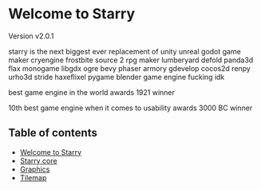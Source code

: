# Welcome to Starry

Version v2.0.1

starry is the next biggest ever replacement of unity unreal godot game maker cryengine frostbite source 2 rpg maker lumberyard defold panda3d flax monogame libgdx ogre bevy phaser armory gdevelop cocos2d renpy urho3d stride haxeflixel pygame blender game engine fucking idk

best game engine in the world awards 1921 winner

10th best game engine when it comes to usability awards 3000 BC winner

## Table of contents

- [Welcome to Starry](starry.md)
- [Starry core](starry-core.md)
- [Graphics](graphics.md)
- [Tilemap](tilemap.md)